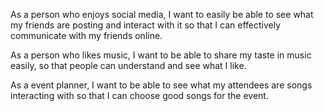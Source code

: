 As a person who enjoys social media, I want to easily be able to see what my friends are posting and interact with it so that I can effectively communicate with my friends online.

As a person who likes music, I want to be able to share my taste in music easily, so that people can understand and see what I like.

As a event planner, I want to be able to see what my attendees are songs interacting with so that I can choose good songs for the event.
